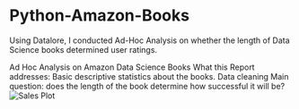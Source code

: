 # Python-Amazon-Books
Using Datalore, I conducted Ad-Hoc Analysis on whether the length of Data Science books determined user ratings.

Ad Hoc Analysis on Amazon Data Science Books
What this Report addresses:
Basic descriptive statistics about the books.
Data cleaning
Main question: does the length of the book determine how successful it will be?
![Sales Plot](https://photos.onedrive.com/share/5E5E8150558AED08!12467?cid=5E5E8150558AED08&resId=5E5E8150558AED08!12467&authkey=!AMzNOK12NiG47m8&ithint=photo&e=sZzGBE)
